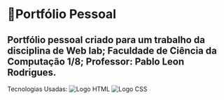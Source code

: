 # 🚀Portfólio Pessoal 

## Portfólio pessoal criado para um trabalho da disciplina de Web lab; Faculdade de Ciência da Computação 1/8;  Professor: Pablo Leon Rodrigues.

Tecnologias Usadas:
![Logo HTML](https://upload.wikimedia.org/wikipedia/commons/thumb/0/00/HTML5_logo_black.svg/2048px-HTML5_logo_black.svg.png)
![Logo CSS](https://cdn-icons-png.flaticon.com/512/5968/5968242.png)
